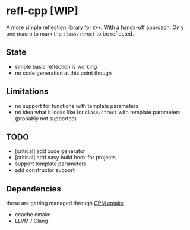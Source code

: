 # refl-cpp [WIP]
A more simple reflection library for `C++`.
With a hands-off approach.
Only one macro to mark the `class/struct` to be reflected.

## State
- simple basic reflection is working
- no code generation at this point though

## Limitations
- no support for functions with template parameters
- no idea what it looks like for `class/struct` with template parameters (probably not supported)

## TODO
- [critical] add code generator
- [critical] add easy build hook for projects
- support template parameters
- add constructor support

## Dependencies
these are getting managed through [CPM.cmake](https://github.com/cpm-cmake/CPM.cmake)

- ccache.cmake
- LLVM / Clang
